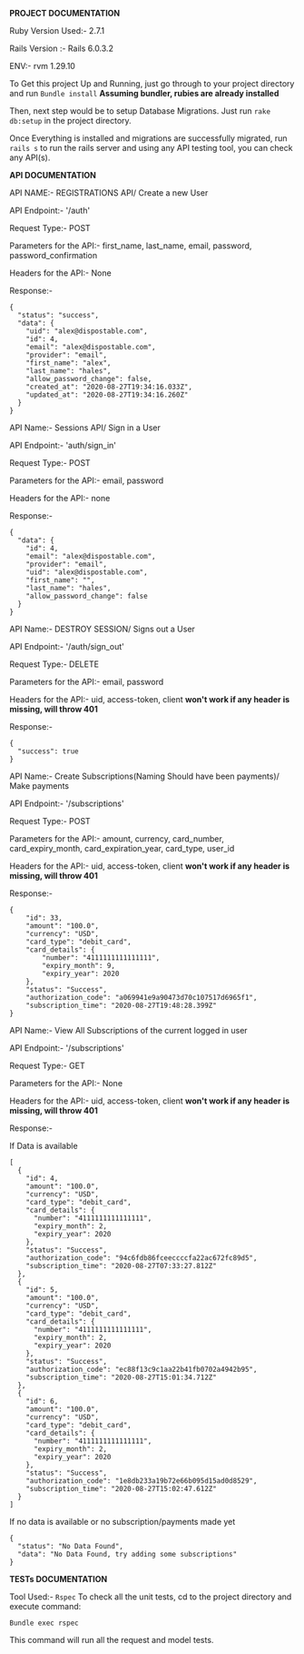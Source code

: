 **PROJECT DOCUMENTATION**

Ruby Version Used:- 2.7.1

Rails Version :- Rails 6.0.3.2

ENV:- rvm 1.29.10

To Get this project Up and Running, just go through to your project directory and run 
```Bundle install``` **Assuming bundler, rubies are already installed**

Then, next step would be to setup Database Migrations.
Just run ```rake db:setup``` in the project directory.

Once Everything is installed and migrations are successfully migrated, run ```rails s``` to run the rails server and using any API testing tool, you can check any API(s). 

**API DOCUMENTATION**

API NAME:- REGISTRATIONS API/ Create a new User

API Endpoint:- '/auth'

Request Type:- POST

Parameters for the API:- first_name, last_name, email, password, password_confirmation

Headers for the API:- None

Response:- 

```
{
  "status": "success",
  "data": {
    "uid": "alex@dispostable.com",
    "id": 4,
    "email": "alex@dispostable.com",
    "provider": "email",
    "first_name": "alex",
    "last_name": "hales",
    "allow_password_change": false,
    "created_at": "2020-08-27T19:34:16.033Z",
    "updated_at": "2020-08-27T19:34:16.260Z"
  }
}
```

API Name:-  Sessions API/ Sign in a User

API Endpoint:- 'auth/sign_in'

Request Type:- POST

Parameters for the API:- email, password

Headers for the API:- none

Response:-

```
{
  "data": {
    "id": 4,
    "email": "alex@dispostable.com",
    "provider": "email",
    "uid": "alex@dispostable.com",
    "first_name": "",
    "last_name": "hales",
    "allow_password_change": false
  }
}
```

API Name:- DESTROY SESSION/ Signs out a User

API Endpoint:- '/auth/sign_out'

Request Type:- DELETE

Parameters for the API:- email, password

Headers for the API:- uid, access-token, client **won't work if any header is missing, will throw 401**

Response:-

```
{
  "success": true
}
```


API Name:- Create Subscriptions(Naming Should have been payments)/ Make payments

API Endpoint:- '/subscriptions'

Request Type:- POST

Parameters for the API:- amount, currency, card_number, card_expiry_month, card_expiration_year, card_type, user_id

Headers for the API:- uid, access-token, client **won't work if any header is missing, will throw 401**

Response:-

```
{
    "id": 33,
    "amount": "100.0",
    "currency": "USD",
    "card_type": "debit_card",
    "card_details": {
        "number": "4111111111111111",
        "expiry_month": 9,
        "expiry_year": 2020
    },
    "status": "Success",
    "authorization_code": "a069941e9a90473d70c107517d6965f1",
    "subscription_time": "2020-08-27T19:48:28.399Z"
}
```


API Name:- View All Subscriptions of the current logged in user

API Endpoint:- '/subscriptions'

Request Type:- GET

Parameters for the API:- None

Headers for the API:- uid, access-token, client **won't work if any header is missing, will throw 401**

Response:-

If Data is available

```
[
  {
    "id": 4,
    "amount": "100.0",
    "currency": "USD",
    "card_type": "debit_card",
    "card_details": {
      "number": "4111111111111111",
      "expiry_month": 2,
      "expiry_year": 2020
    },
    "status": "Success",
    "authorization_code": "94c6fdb86fceeccccfa22ac672fc89d5",
    "subscription_time": "2020-08-27T07:33:27.812Z"
  },
  {
    "id": 5,
    "amount": "100.0",
    "currency": "USD",
    "card_type": "debit_card",
    "card_details": {
      "number": "4111111111111111",
      "expiry_month": 2,
      "expiry_year": 2020
    },
    "status": "Success",
    "authorization_code": "ec88f13c9c1aa22b41fb0702a4942b95",
    "subscription_time": "2020-08-27T15:01:34.712Z"
  },
  {
    "id": 6,
    "amount": "100.0",
    "currency": "USD",
    "card_type": "debit_card",
    "card_details": {
      "number": "4111111111111111",
      "expiry_month": 2,
      "expiry_year": 2020
    },
    "status": "Success",
    "authorization_code": "1e8db233a19b72e66b095d15ad0d8529",
    "subscription_time": "2020-08-27T15:02:47.612Z"
  }
]
``` 


If no data is available or no subscription/payments made yet


```
{
  "status": "No Data Found",
  "data": "No Data Found, try adding some subscriptions"
}
```

**TESTs DOCUMENTATION**

Tool Used:- `Rspec`
To check all the unit tests, cd to the project directory and execute command: 

``` Bundle exec rspec ```

This command will run all the request and model tests.
